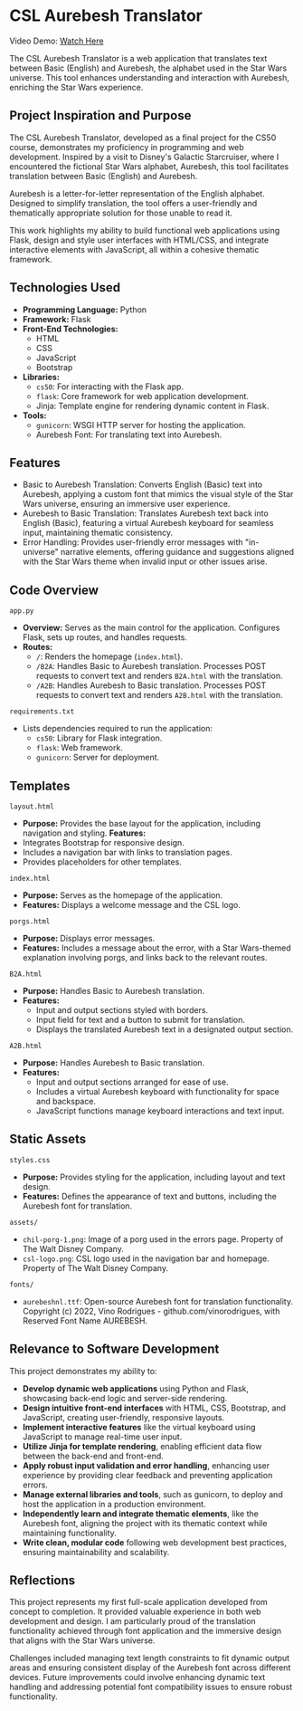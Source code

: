 # CSL Aurebesh Translator

Video Demo: [Watch Here](https://youtu.be/FOLO8NMk36Y)

The CSL Aurebesh Translator is a web application that translates text between Basic (English) and Aurebesh, the alphabet used in the Star Wars universe. This tool enhances understanding and interaction with Aurebesh, enriching the Star Wars experience.

## Project Inspiration and Purpose

The CSL Aurebesh Translator, developed as a final project for the CS50 course, demonstrates my proficiency in programming and web development. Inspired by a visit to Disney's Galactic Starcruiser, where I encountered the fictional Star Wars alphabet, Aurebesh, this tool facilitates translation between Basic (English) and Aurebesh.

Aurebesh is a letter-for-letter representation of the English alphabet. Designed to simplify translation, the tool offers a user-friendly and thematically appropriate solution for those unable to read it.

This work highlights my ability to build functional web applications using Flask, design and style user interfaces with HTML/CSS, and integrate interactive elements with JavaScript, all within a cohesive thematic framework.

## Technologies Used
  * **Programming Language:** Python
  * **Framework:** Flask
  * **Front-End Technologies:**
    * HTML
    * CSS
    * JavaScript
    * Bootstrap
  * **Libraries:**
    * `cs50`: For interacting with the Flask app.
    * `flask`: Core framework for web application development.
    * Jinja: Template engine for rendering dynamic content in Flask.
  * **Tools:**
    * `gunicorn`: WSGI HTTP server for hosting the application.
    * Aurebesh Font: For translating text into Aurebesh.

## Features
  * Basic to Aurebesh Translation: Converts English (Basic) text into Aurebesh, applying a custom font that mimics the visual style of the Star Wars universe, ensuring an immersive user experience.
  * Aurebesh to Basic Translation: Translates Aurebesh text back into English (Basic), featuring a virtual Aurebesh keyboard for seamless input, maintaining thematic consistency.
  * Error Handling: Provides user-friendly error messages with "in-universe" narrative elements, offering guidance and suggestions aligned with the Star Wars theme when invalid input or other issues arise.

## Code Overview
`app.py`
  * **Overview:** Serves as the main control for the application. Configures Flask, sets up routes, and handles requests.
  * **Routes:**
    * `/`: Renders the homepage (`index.html`).
    * `/B2A`: Handles Basic to Aurebesh translation. Processes POST requests to convert text and renders `B2A.html` with the translation.
    * `/A2B`: Handles Aurebesh to Basic translation. Processes POST requests to convert text and renders `A2B.html` with the translation.

`requirements.txt`
  * Lists dependencies required to run the application:
    * `cs50`: Library for Flask integration.
    * `flask`: Web framework.
    * `gunicorn`: Server for deployment.

## Templates
`layout.html`
  * **Purpose:** Provides the base layout for the application, including navigation and styling.
**Features:**
  * Integrates Bootstrap for responsive design.
  * Includes a navigation bar with links to translation pages.
  * Provides placeholders for other templates.

`index.html`
  * **Purpose:** Serves as the homepage of the application.
  * **Features:** Displays a welcome message and the CSL logo.

`porgs.html`
  * **Purpose:** Displays error messages.
  * **Features:** Includes a message about the error, with a Star Wars-themed explanation involving porgs, and links back to the relevant routes.

`B2A.html`
  * **Purpose:** Handles Basic to Aurebesh translation.
  * **Features:**
    * Input and output sections styled with borders.
    * Input field for text and a button to submit for translation.
    * Displays the translated Aurebesh text in a designated output section.

`A2B.html`
  * **Purpose:** Handles Aurebesh to Basic translation.
  * **Features:**
    * Input and output sections arranged for ease of use.
    * Includes a virtual Aurebesh keyboard with functionality for space and backspace.
    * JavaScript functions manage keyboard interactions and text input.

## Static Assets

`styles.css`
  * **Purpose:** Provides styling for the application, including layout and text design.
  * **Features:** Defines the appearance of text and buttons, including the Aurebesh font for translation.

`assets/`
  * `chil-porg-1.png`: Image of a porg used in the errors page. Property of The Walt Disney Company.
  * `csl-logo.png`: CSL logo used in the navigation bar and homepage. Property of The Walt Disney Company.

`fonts/`
  * `aurebeshnl.ttf`: Open-source Aurebesh font for translation functionality. Copyright (c) 2022, Vino Rodrigues - github.com/vinorodrigues, with Reserved Font Name AUREBESH.

## Relevance to Software Development
This project demonstrates my ability to:
  * **Develop dynamic web applications** using Python and Flask, showcasing back-end logic and server-side rendering.
  * **Design intuitive front-end interfaces** with HTML, CSS, Bootstrap, and JavaScript, creating user-friendly, responsive layouts.
  * **Implement interactive features** like the virtual keyboard using JavaScript to manage real-time user input.
  * **Utilize Jinja for template rendering**, enabling efficient data flow between the back-end and front-end.
  * **Apply robust input validation and error handling**, enhancing user experience by providing clear feedback and preventing application errors.
  * **Manage external libraries and tools**, such as gunicorn, to deploy and host the application in a production environment.
  * **Independently learn and integrate thematic elements**, like the Aurebesh font, aligning the project with its thematic context while maintaining functionality.
  * **Write clean, modular code** following web development best practices, ensuring maintainability and scalability.

## Reflections
This project represents my first full-scale application developed from concept to completion. It provided valuable experience in both web development and design. I am particularly proud of the translation functionality achieved through font application and the immersive design that aligns with the Star Wars universe.

Challenges included managing text length constraints to fit dynamic output areas and ensuring consistent display of the Aurebesh font across different devices. Future improvements could involve enhancing dynamic text handling and addressing potential font compatibility issues to ensure robust functionality.

